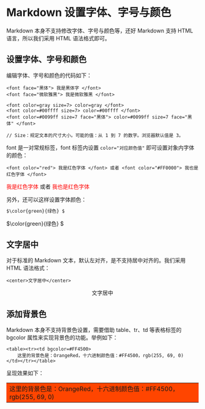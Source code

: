 # Markdown 设置字体、字号与颜色

Markdown 本身不支持修改字体、字号与颜色等，还好 Markdown 支持 HTML 语言，所以我们采用 HTML 语法格式即可。

## 设置字体、字号和颜色

编辑字体、字号和颜色的代码如下：

    <font face="黑体"> 我是黑体字 </font>
    <font face="微软雅黑"> 我是微软雅黑 </font>
    
    <font color=gray size=7> color=gray </font>
    <font color=#00ffff size=7> color=#00ffff </font>
    <font color=#0099ff size=7 face="黑体"> color=#0099ff size=7 face="黑体" </font>
    
    // Size：规定文本的尺寸大小。可能的值：从 1 到 7 的数字。浏览器默认值是 3。

font 是一对常规标签，font 标签内设置 `color="对应颜色值"` 即可设置对象内字体的颜色：

```php+HTML
<font color="red"> 我是红色字体 </font> 或者 <font color="#FF0000"> 我也是红色字体 </font> 
```

<font color="red">我是红色字体</font> 或者
<font color="#FF0000">我也是红色字体</font> 

另外，还可以这样设置字体颜色：

```markdown
$\color{green}{绿色} $
```

$\color{green}{绿色} $

## 文字居中

对于标准的 Markdown 文本，默认左对齐，是不支持居中对齐的。我们采用 HTML 语法格式：

```
<center>文字居中</center>
```

<center>文字居中</center>


## 添加背景色

Markdown 本身不支持背景色设置，需要借助 table、tr、td 等表格标签的 bgcolor 属性来实现背景色的功能。举例如下：

```
<table><tr><td bgcolor=#FF4500>
    这里的背景色是：OrangeRed，十六进制颜色值：#FF4500，rgb(255, 69, 0)
</td></tr></table>
```

呈现效果如下：

<table><tr><td bgcolor=#FF4500>
    这里的背景色是：OrangeRed，十六进制颜色值：#FF4500，rgb(255, 69, 0)
</td></tr></table>

